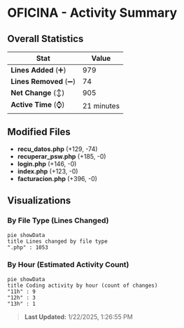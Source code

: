 # OFICINA - Activity Summary 

## Overall Statistics

| Stat                   | Value                                                             |
| ---------------------- | ----------------------------------------------------------------- |
| **Lines Added** (➕)   | 979                                          |
| **Lines Removed** (➖) | 74                                        |
| **Net Change** (↕)    | 905                |
| **Active Time** (⌚)   | 21 minutes |


## Modified Files
- **recu_datos.php** (+129, -74)
- **recuperar_psw.php** (+185, -0)
- **login.php** (+146, -0)
- **index.php** (+123, -0)
- **facturacion.php** (+396, -0)

## Visualizations

### By File Type (Lines Changed)

```mermaid
pie showData
title Lines changed by file type
".php" : 1053
```

### By Hour (Estimated Activity Count)

```mermaid
pie showData
title Coding activity by hour (count of changes)
"11h" : 9
"12h" : 3
"13h" : 1
```


> **Last Updated:** 1/22/2025, 1:26:55 PM